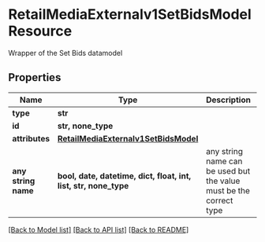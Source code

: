 # RetailMediaExternalv1SetBidsModelResource

Wrapper of the Set Bids datamodel

## Properties
Name | Type | Description | Notes
------------ | ------------- | ------------- | -------------
**type** | **str** |  | 
**id** | **str, none_type** |  | [optional] 
**attributes** | [**RetailMediaExternalv1SetBidsModel**](RetailMediaExternalv1SetBidsModel.md) |  | [optional] 
**any string name** | **bool, date, datetime, dict, float, int, list, str, none_type** | any string name can be used but the value must be the correct type | [optional]

[[Back to Model list]](../README.md#documentation-for-models) [[Back to API list]](../README.md#documentation-for-api-endpoints) [[Back to README]](../README.md)


